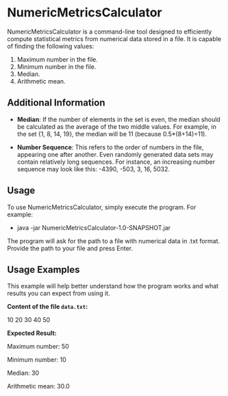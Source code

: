 # NumericMetricsCalculator

NumericMetricsCalculator is a command-line tool designed to efficiently compute statistical metrics from numerical data stored in a file. It is capable of finding the following values:

1. Maximum number in the file.
2. Minimum number in the file.
3. Median.
4. Arithmetic mean.

## Additional Information
- **Median**: If the number of elements in the set is even, the median should be calculated as the average of the two middle values. For example, in the set {1, 8, 14, 19}, the median will be 11 (because 0.5*(8+14)=11).
  
- **Number Sequence**: This refers to the order of numbers in the file, appearing one after another. Even randomly generated data sets may contain relatively long sequences. For instance, an increasing number sequence may look like this: -4390, -503, 3, 16, 5032.

## Usage
To use NumericMetricsCalculator, simply execute the program. For example:

- java -jar NumericMetricsCalculator-1.0-SNAPSHOT.jar

The program will ask for the path to a file with numerical data in .txt format. Provide the path to your file and press Enter.

## Usage Examples
This example will help better understand how the program works and what results you can expect from using it.

**Content of the file `data.txt`:**

10
20
30
40
50

**Expected Result:**

Maximum number: 50

Minimum number: 10

Median: 30

Arithmetic mean: 30.0
